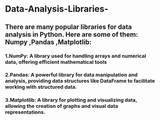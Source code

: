 # Data-Analysis-Libraries-
## There are many popular libraries for data analysis in Python. Here are some of them: Numpy ,Pandas ,Matplotlib:

### 1.NumPy: A library used for handling arrays and numerical data, offering efficient mathematical tools

### 2.Pandas: A powerful library for data manipulation and analysis, providing data structures like DataFrame to facilitate working with structured data.

### 3.Matplotlib: A library for plotting and visualizing data, allowing the creation of graphs and visual data representations.

